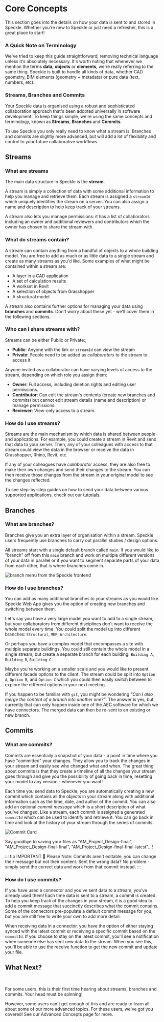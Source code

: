 # Core Concepts

This section goes into the details on how your data is sent to and stored in Speckle. Whether you're new to Speckle or just need a refresher, this is a great place to start!

### A Quick Note on Terminology

We've tried to keep this guide straightforward, removing technical language unless it's absolutely necessary. It's worth noting that whenever we mention the terms **data**, **objects** or **elements**, we're really referring to the same thing. Speckle is built to handle all kinds of data, whether CAD geometry, BIM elements (geometry + metadata) or pure data (text, numbers, etc).

### Streams, Branches and Commits

Your Speckle data is organised using a robust and sophisticated collaboration approach that's been adopted universally in software development. To keep things simple, we're using the same concepts and terminology, known as **Streams**, **Branches** and **Commits**.

To use Speckle you only really need to know what a stream is. Branches and commits are slightly more advanced, but will add a lot of flexibility and control to your future collaborative workflows.

## Streams

### What are streams

The main data structure in Speckle is the **stream**.

A stream is simply a collection of data with some additional information to help you manage and retrieve them. Each stream is assigned a `streamId` which uniquely identifies the stream on a server. You can also assign a name and description to help keep track of your streams.

A stream also lets you manage permissions: it has a list of collaborators including an owner and additional reviewers and contributors which the owner has chosen to share the stream with.

### What do streams contain?

A stream can contain anything from a handful of objects to a whole building model. You are free to add as much or as little data to a single stream and create as many streams as you'd like. Some examples of what might be contained within a stream are:

- A layer in a CAD application
- A set of calculation results
- A workset in Revit
- A selection of objects from Grasshopper
- A structural model

A stream also contains further options for managing your data using **branches** and **commits**. Don't worry about these yet - we'll cover them in the following sections.

### Who can I share streams with?

Streams can be either Public or Private:;

- **Public**: Anyone with the link or `streamId` can view the stream
- **Private**: People need to be added as _collaborators_ to the stream to access it

Anyone invited as a collaborator can have varying levels of access to the stream, depending on which role you assign them:

- **Owner**: Full access, including deletion rights and editing user permissions.
- **Contributor**: Can edit the stream's contents (create new branches and commits) but cannot edit stream details (name and description) or manage permissions.
- **Reviewer**: View-only access to a stream.

### How do I use streams?

Streams are the main mechanism by which data is shared between people and applications. For example, you could create a stream in Revit and send that data to your server. Then, any of your colleagues with access to that stream could view the data in the browser or receive the data in Grasshopper, Rhino, Revit, etc.

If any of your colleagues have _collaborator_ access, they are also free to make their own changes and send their changes to the stream. You can then receive those changes from the stream in your original model to see the changes reflected.

To see step-by-step guides on how to send your data between various supported applications, check out our [tutorials](https://speckle.systems/tutorials/).

## Branches

### What are branches?

Branches give you an extra layer of organisation within a stream. Speckle users frequently use branches to carry out parallel studies / design options.

All streams start with a single default branch called `main`. If you would like to "branch" off from this `main` branch and work on multiple different versions of your data in parallel or if you want to segment separate parts of your data from each other, that is where branches come in.

![branch menu from the Speckle frontend](https://user-images.githubusercontent.com/7717434/107365334-8dd3a180-6ad4-11eb-8d6f-47bc42b80da4.png)

### How do I use branches?

You can add as many additional branches to your streams as you would like. Speckle Web App gives you the option of creating new branches and switching between them.

Let's say you have a very large model you want to add to a single stream, but your collaborators from different disciplines don't want to receive the whole model every time. You could split the model up into different branches: `Structural`, `MEP`, `Architecture`.

Or perhaps you have a complex model that encompasses a site with multiple separate buildings. You could still contain the whole model in a single stream, but create a separate branch for each building: `Building A`, `Building B`, `Building C`.

Maybe you're working on a smaller scale and you would like to present different facade options to the client. The stream could be split into `Option A`, `Option B`, and `Option C` which you could then easily switch between to explore the different options in your next meeting.

If you happen to be familiar with `git`, you might be wondering _"Can I also merge the content of a branch into another one?"_. The answer is yes, but currently that can only happen inside one of the AEC software for which we have connectors. The merged data can then be re-sent to an existing or new branch.

## Commits

### What are commits?

Commits are essentially a snapshot of your data - a point in time where you have "committed" your changes. They allow you to track the changes in your stream and easily see who changed what and when. The great thing about commits is that they create a timeline of all the changes your stream goes through and give you the possibility of going back in time, resetting your model to any version - whenever you want!

Each time you send data to Speckle, you are automatically creating a new commit which contains all the objects in your stream along with additional information such as the time, date, and author of the commit. You can also add an optional _commit message_ which is a short description of what you've changed. Like a stream, each commit is assigned a generated `commitId` which can be used to identify and retrieve it. You can go back in time and look at the history of your stream through the series of commits.

![Commit Card](https://user-images.githubusercontent.com/51519350/186121617-9f83dc01-89c5-4878-b088-7c3a81d4d75d.png)

Say goodbye to saving your files as "AM_Project_Design-final", "AM_Project_Design-final-final", "AM_Project_Design-final-final-latest"...!

::: tip IMPORTANT 🙌
Please Note: Commits aren't editable, you can change their message but not their content. Sent the wrong data? No problem - simply send the correct data and work from that commit instead.
:::

### How do I use commits?

If you have used a connector and you've sent data to a stream, you've already used them! Each time data is sent to a stream, a commit is created. To help you keep track of the changes in your stream, it is a good idea to add a commit message that succinctly describes what the commit contains. Some of the connectors pre-populate a default commit message for you, but you are still free to write your own to add more detail.

When receiving data in a connector, you have the option of either staying synced with the latest commit or receiving a specific commit based on the `commitId`. If you choose to stay on the latest commit, you'll see a notification when someone else has sent new data to the stream. When you see this, you'll be able to use the receive function to get the new commit and update your file.

## What Next?

&nbsp;

For some users, this is their first time hearing about streams, branches and commits. Your head must be spinning!

However, some users can't get enough of this and are ready to learn all about some of our more advanced topics. For these users, we've got you covered! See our Advanced Concepts page for more.
